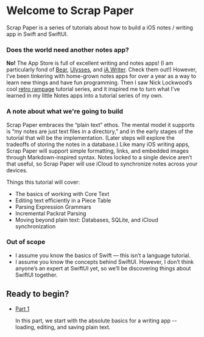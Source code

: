 # Welcome to Scrap Paper

Scrap Paper is a series of tutorials about how to build a iOS notes / writing app in Swift and SwiftUI.

### Does the world need another notes app?

**No!** The App Store is full of excellent writing and notes apps! (I am particularly fond of [Bear](https://bear.app), [Ulysses](https://ulysses.app), and [iA Writer](https://ia.net/writer). Check them out!) However, I’ve been tinkering with home-grown notes apps for over a year as a way to learn new things and have fun programming. Then I saw Nick Lockwood’s cool [retro rampage](https://github.com/nicklockwood/RetroRampage) tutorial series, and it inspired me to turn what I’ve learned in my little Notes apps into a tutorial series of my own.

### A note about what we're going to build

Scrap Paper embraces the “plain text” ethos. The mental model it supports is “my notes are just text files in a directory,” and in the early stages of the tutorial that will be the implementation. (Later steps will explore the tradeoffs of storing the notes in a database.) Like many iOS writing apps, Scrap Paper will support simple formatting, links, and embedded images through Markdown-inspired syntax. Notes locked to a single device aren’t that useful, so Scrap Paper will use iCloud to synchronize notes across your devices.

Things this tutorial will cover:

* The basics of working with Core Text
* Editing text efficiently in a Piece Table
* Parsing Expression Grammars
* Incremental Packrat Parsing
* Moving beyond plain text: Databases, SQLite, and iCloud synchronization

### Out of scope

* I assume you know the basics of Swift — this isn’t a language tutorial.
* I assume you know the concepts behind SwiftUI. However, I don’t think anyone’s an expert at SwiftUI yet, so we’ll be discovering things about SwiftUI together.

## Ready to begin?

* [Part 1](Tutorial/Part1.md)

  In this part, we start with the absolute basics for a writing app -- loading, editing, and saving plain text.
